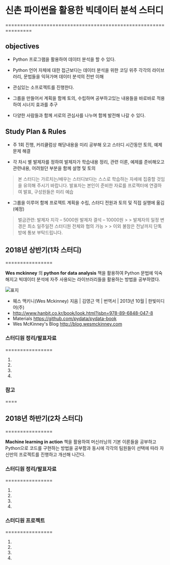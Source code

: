 # 신촌 파이썬을 활용한 빅데이터 분석 스터디 
===============================================================

## objectives
* Python 프로그램을 활용하여 데이터 분석을 할 수 있다. 

* Python 언어 자체에 대한 접근보다는 데이터 분석을 위한 코딩 위주 각각의 라이브러리, 문법들을 익혀가며 데이터 분석의 전반 이해

* 관심있는 소프로젝트를 진행한다. 

* 그룹을 만들어서 계획을 함께 토의, 수립하며 공부하고있는 내용들을 바로바로 적용 하여 시너지 효과를 추구 

* 다양한 사람들과 함께 서로의 관심사를 나누며 함께 발전해 나갈 수 있다. 

## Study Plan & Rules
 
* 주 1회 진행, 커리큘럼상 해당내용을 미리 공부해 오고 스터디 시간동안 토의, 예제 문제 해결 

* 각 차시 별 발제자를 정하여 발제자가 학습내용 정리, 관련 이론, 예제를 준비해오고 관련내용, 어려웠던 부분을 함께 설명 및 토의 

> 본 스터디는 가르치는/배우는 스터디보다는 스스로 학습하는 자세에 집중할 것임을 유의해 주시기 바랍니다.
  발표자는 본인이 준비한 자료를 프로젝터에 연결하여 발표, 구성원들은 미리 예습

* 그룹을 이루어 함께 프로젝트 계획을 수립, 스터디 전원과 토의 및 직접 실행에 옮김(예정)

> 벌금관련: 
     발제자 지각 – 5000원
     발제자 결석 – 10000원
    > > 발제자의 일정 변경은 최소 일주일전 스터디원 전체와 협의 가능
    > > 이외 불참은 전날까지 단톡방에 통보 부탁드립니다. 

 
 
## 2018년 상반기(1차 스터디)
================
 
 **Wes mckinney** 의 **python for data analysis** 책을 활용하여 Python 문법에 익숙해지고 빅데이터 분석에 자주 사용되는 라이브러리들을 활용하는 방법을 공부하였다.
 
 ![표지](http://image.hanbit.co.kr/cover/_m_2047m.gif)
 * 웨스 맥키니(Wes Mckinney) 지음 | 김영근 역 | 번역서 | 2013년 10월 | 한빛미디어(주)
 * <http://www.hanbit.co.kr/book/look.html?isbn=978-89-6848-047-8>
 * Materials <https://github.com/pydata/pydata-book>
 * Wes McKinney's Blog <http://blog.wesmckinney.com>


### 스터디원 정리/발표자료
================

1. 
2.
3. 
4. 


### 참고
====



## 2018년 하반기(2차 스터디)
================

**Machine learning in action** 책을 활용하여 머신러닝의 기본 이론들을 공부하고 Python으로 코드를 구현하는 방법을 공부함과 동시에 각각의 팀원들이 
선택에 따라 자신만의 프로젝트를 진행하고 개선해 나간다. 


### 스터디원 정리/발표자료
================

1. 
2.
3. 
4. 


### 스터디원 프로젝트 
================

1. 
2.
3. 
4. 
